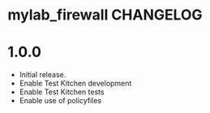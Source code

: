 # mylab_firewall CHANGELOG

# 1.0.0

* Initial release.
* Enable Test Kitchen development
* Enable Test Kitchen tests
* Enable use of policyfiles
